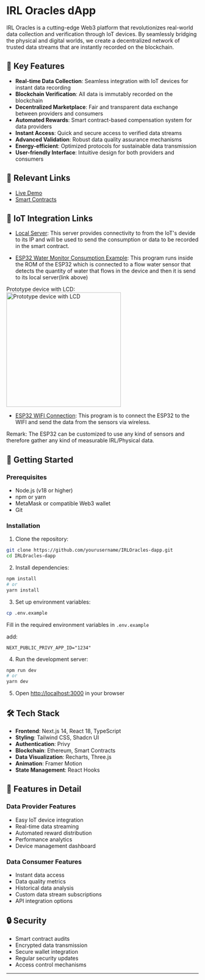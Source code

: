# IRL Oracles dApp

IRL Oracles is a cutting-edge Web3 platform that revolutionizes real-world data collection and verification through IoT devices. By seamlessly bridging the physical and digital worlds, we create a decentralized network of trusted data streams that are instantly recorded on the blockchain.

## 🌟 Key Features

- **Real-time Data Collection**: Seamless integration with IoT devices for instant data recording
- **Blockchain Verification**: All data is immutably recorded on the blockchain
- **Decentralized Marketplace**: Fair and transparent data exchange between providers and consumers
- **Automated Rewards**: Smart contract-based compensation system for data providers
- **Instant Access**: Quick and secure access to verified data streams
- **Advanced Validation**: Robust data quality assurance mechanisms
- **Energy-efficient**: Optimized protocols for sustainable data transmission
- **User-friendly Interface**: Intuitive design for both providers and consumers

## 🔗 Relevant Links

- [Live Demo](https://irloracles.netlify.app)
- [Smart Contracts](https://github.com/DaroMacs/IRLOracles-smart-contract)

## 🔗 IoT Integration Links

- [Local Server](https://github.com/DaroMacs/local-server-esp32): This server provides connectivity to from the IoT's devide to its IP and will be used to send the consumption or data to be recorded in the smart contract.

- [ESP32 Water Monitor Consumption Example](https://github.com/DaroMacs/ESP32-YF-S201): This program runs inside the ROM of the ESP32 which is connected to a flow water sensor that detects the quantity of water that flows in the device and then it is send to its local server(link above)

Prototype device with LCD:
<br />
<img src="https://github.com/user-attachments/assets/4e19a099-a603-4a33-a5db-c66df3ec5434" alt="Prototype device with LCD" width="300" />

- [ESP32 WIFI Connection](https://github.com/DaroMacs/ESP32WifiConnect): This program is to connect the ESP32 to the WIFI and send the data from the sensors via wireless.

Remark: The ESP32 can be customized to use any kind of sensors and therefore gather any kind of measurable IRL/Physical data.

## 🚀 Getting Started

### Prerequisites

- Node.js (v18 or higher)
- npm or yarn
- MetaMask or compatible Web3 wallet
- Git

### Installation

1. Clone the repository:

```bash
git clone https://github.com/yourusername/IRLOracles-dapp.git
cd IRLOracles-dapp
```

2. Install dependencies:

```bash
npm install
# or
yarn install
```

3. Set up environment variables:

```bash
cp .env.example
```

Fill in the required environment variables in `.env.example`

add:

```env
NEXT_PUBLIC_PRIVY_APP_ID="1234"
```

4. Run the development server:

```bash
npm run dev
# or
yarn dev
```

5. Open [http://localhost:3000](http://localhost:3000) in your browser

## 🛠️ Tech Stack

- **Frontend**: Next.js 14, React 18, TypeScript
- **Styling**: Tailwind CSS, Shadcn UI
- **Authentication**: Privy
- **Blockchain**: Ethereum, Smart Contracts
- **Data Visualization**: Recharts, Three.js
- **Animation**: Framer Motion
- **State Management**: React Hooks

## 📱 Features in Detail

### Data Provider Features

- Easy IoT device integration
- Real-time data streaming
- Automated reward distribution
- Performance analytics
- Device management dashboard

### Data Consumer Features

- Instant data access
- Data quality metrics
- Historical data analysis
- Custom data stream subscriptions
- API integration options

## 🔒 Security

- Smart contract audits
- Encrypted data transmission
- Secure wallet integration
- Regular security updates
- Access control mechanisms

---
